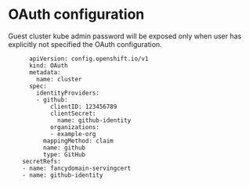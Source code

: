 # OAuth configuration

Guest cluster kube admin password will be exposed only when user has explicitly not specified the OAuth configuration.
```
      apiVersion: config.openshift.io/v1
      kind: OAuth
      metadata:
        name: cluster
      spec:
        identityProviders:
        - github:
            clientID: 123456789
            clientSecret:
              name: github-identity
            organizations:
            - example-org
          mappingMethod: claim
          name: github
          type: GitHub
    secretRefs:
    - name: fancydomain-servingcert
    - name: github-identity
```